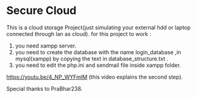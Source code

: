 # Secure Cloud

This is a cloud storage Project(just simulating your external hdd or laptop connected through lan as cloud).
for this project to work :
1) you need xampp server.
2) you need to create the database with the name login_database ,in mysql(xampp) by copying the text in database_structure.txt .
3) you need to edit the php.ini and sendmail file inside xampp folder.

https://youtu.be/4_NP_WYFmIM (this video explains the second step).

Special thanks to PraBhar238.
